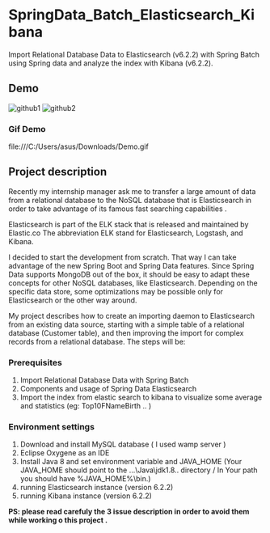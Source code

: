 
# SpringData_Batch_Elasticsearch_Kibana
Import Relational Database Data to Elasticsearch (v6.2.2) with Spring Batch using Spring data and analyze the index with Kibana (v6.2.2).
## Demo 
![github1](https://user-images.githubusercontent.com/42076893/44484374-ecc7a680-a64d-11e8-8dbd-b08b85514366.png)
![github2](https://user-images.githubusercontent.com/42076893/44484782-fe5d7e00-a64e-11e8-8bb3-a4b2ebf6830d.png)
 ### Gif Demo
file:///C:/Users/asus/Downloads/Demo.gif

## Project description

Recently my internship manager ask me to transfer a large amount of data from a relational database to the NoSQL database that is
Elasticsearch in order to take advantage of its famous fast searching capabilities .

Elasticsearch is part of the ELK stack that is released and maintained by Elastic.co The abbreviation ELK stand for
Elasticsearch, Logstash, and Kibana.

I decided to start the development from scratch. That way I can take advantage of the new Spring Boot and Spring Data features.
Since Spring Data supports MongoDB out of the box, it should be easy to adapt these concepts for other NoSQL databases, like Elasticsearch.
Depending on the specific data store, some optimizations may be possible only for Elasticsearch or the other way around.

My project describes how to create an importing daemon to Elasticsearch from an existing data source, starting with a simple table of a
relational database (Customer table), and then improving the import for complex records from a relational database. 
The steps will be:

### Prerequisites
1.  Import Relational Database Data with Spring Batch
2.  Components and usage of Spring Data Elasticsearch
3.  Import the index from elastic search to kibana to visualize some average and statistics (eg: Top10FNameBirth .. )

### Environment settings 

1.  Download and install MySQL database ( I used wamp server ) 
2.  Eclipse Oxygene as an  IDE 
3.  Install Java 8 and set environment variable and JAVA_HOME (Your JAVA_HOME should point to the ...\Java\jdk1.8.. directory / In Your path you should have %JAVA_HOME%\bin.) 
4. running Elasticsearch instance (version 6.2.2)
5.  running Kibana instance (version 6.2.2)

**PS: please read carefuly the 3 issue  description in order to avoid them while working o this  project .**
